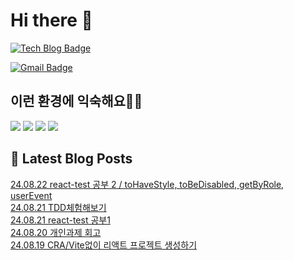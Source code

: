 # Hi there 👋

[![Tech Blog Badge](http://img.shields.io/badge/tistory-black?style=flat-square&logo=Tistory&link=https://codingpracticenote.tistory.com/)](https://codingpracticenote.tistory.com/)
	
[![Gmail Badge](https://img.shields.io/badge/Gmail-d14836?style=flat-square&logo=Gmail&logoColor=white&link=mailto:tkdrnr1215@gmail.com)](mailto:tkdrnr1215@gmail.com)

## 이런 환경에 익숙해요✍🏼

<img src="https://img.shields.io/badge/CSS3-1572B6?style=flat-square&logo=CSS3&logoColor=white"/> </t>
<img src="https://img.shields.io/badge/HTML5-E34F26?style=flat-square&logo=HTML5&logoColor=white"/> 
<img src="https://img.shields.io/badge/JavaScript-F7DF1E?style=flat-square&logo=JavaScript&logoColor=white"/>
<img src="https://img.shields.io/badge/TypeScript-3178C6?style=flat-square&logo=TypeScript&logoColor=white"/>

## 📕 Latest Blog Posts

<a href=https://codingpracticenote.tistory.com/307>24.08.22 react-test 공부 2 / toHaveStyle, toBeDisabled, getByRole, userEvent</a></br><a href=https://codingpracticenote.tistory.com/306>24.08.21 TDD체험해보기</a></br><a href=https://codingpracticenote.tistory.com/305>24.08.21 react-test 공부1</a></br><a href=https://codingpracticenote.tistory.com/304>24.08.20 개인과제 회고</a></br><a href=https://codingpracticenote.tistory.com/302>24.08.19 CRA/Vite없이 리액트 프로젝트 생성하기</a></br>